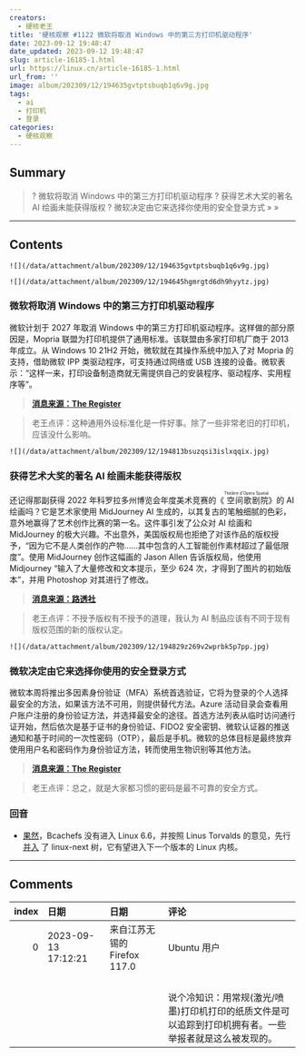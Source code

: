```yaml
---
creators:
  - 硬核老王
title: '硬核观察 #1122 微软将取消 Windows 中的第三方打印机驱动程序'
date: 2023-09-12 19:48:47
date_updated: 2023-09-12 19:48:47
slug: article-16185-1.html
url: https://linux.cn/article-16185-1.html
url_from: ''
image: album/202309/12/194635gvtptsbuqb1q6v9g.jpg
tags:
  - ai
  - 打印机
  - 登录
categories:
  - 硬核观察
---
```


## Summary

> ? 微软将取消 Windows 中的第三方打印机驱动程序
> ? 获得艺术大奖的著名 AI 绘画未能获得版权
> ? 微软决定由它来选择你使用的安全登录方式
> » 
> »

***

<!-- more -->

## Contents

`![](/data/attachment/album/202309/12/194635gvtptsbuqb1q6v9g.jpg)`

`![](/data/attachment/album/202309/12/194645hgmrgtd6dh9hyytz.jpg)`

### 微软将取消 Windows 中的第三方打印机驱动程序

微软计划于 2027 年取消 Windows 中的第三方打印机驱动程序。这样做的部分原因是，Mopria 联盟为打印机提供了通用标准。该联盟由多家打印机厂商于 2013 年成立。从 Windows 10 21H2 开始，微软就在其操作系统中加入了对 Mopria 的支持，借助微软 IPP 类驱动程序，可支持通过网络或 USB 连接的设备。微软表示：“这样一来，打印设备制造商就无需提供自己的安装程序、驱动程序、实用程序等”。

> 
> **[消息来源：The Register](https://www.theregister.com/2023/09/11/go_native_or_go_home/)**
> 
> 
> 

> 
> 老王点评：这种通用外设标准化是一件好事。除了一些非常老旧的打印机，应该没什么影响。
> 
> 
> 

`![](/data/attachment/album/202309/12/194813bsuzqsi3islxqqix.jpg)`

### 获得艺术大奖的著名 AI 绘画未能获得版权

还记得那副获得 2022 年科罗拉多州博览会年度美术竞赛的《<ruby> 空间歌剧院 <rt>  Théâtre d'Opéra Spatial </rt></ruby>》的 AI 绘画吗？它是艺术家使用 MidJourney AI 生成的，以其复古的笔触细腻的色彩，意外地赢得了艺术创作比赛的第一名。这件事引发了公众对 AI 绘画和 MidJourney 的极大兴趣。不出意外，美国版权局也拒绝了对该作品的版权授予，“因为它不是人类创作的产物……其中包含的人工智能创作素材超过了最低限度”。使用 MidJourney 创作这幅画的 Jason Allen 告诉版权局，他使用 Midjourney “输入了大量修改和文本提示，至少 624 次，才得到了图片的初始版本”，并用 Photoshop 对其进行了修改。

> 
> **[消息来源：路透社](https://www.reuters.com/legal/litigation/us-copyright-office-denies-protection-another-ai-created-image-2023-09-06/)**
> 
> 
> 

> 
> 老王点评：不授予版权有不授予的道理，我认为 AI 制品应该有不同于现有版权范围的新的版权认定。
> 
> 
> 

`![](/data/attachment/album/202309/12/194829z269v2wprbk5p7pp.jpg)`

### 微软决定由它来选择你使用的安全登录方式

微软本周将推出多因素身份验证（MFA）系统首选验证，它将为登录的个人选择最安全的方法，如果该方法不可用，则提供替代方法。Azure 活动目录会查看用户账户注册的身份验证方法，并选择最安全的途径。首选方法列表从临时访问通行证开始，然后依次是基于证书的身份验证、FIDO2 安全密钥、微软认证器的推送通知和基于时间的一次性密码（OTP），最后是手机。微软的总体目标是最终放弃使用用户名和密码作为身份验证方法，转而使用生物识别等其他方法。

> 
> **[消息来源：The Register](https://www.theregister.com/2023/05/18/microsoft_azure_system_authentication/)**
> 
> 
> 

> 
> 老王点评：总之，就是大家都习惯的密码是最不可靠的安全方式。
> 
> 
> 

### 回音

* [果然](https://linux.cn/article-16172-1.html)，Bcachefs 没有进入 Linux 6.6，并按照 Linus Torvalds 的意见，先行 [并入](https://www.phoronix.com/news/Bcachefs-In-Linux-Next) 了 linux-next 树，它有望进入下一个版本的 Linux 内核。

***

## Comments

|   index | 日期                | 日期                                     | 评论                                                                                                                                                      |
|--------:|:--------------------|:-----------------------------------------|:----------------------------------------------------------------------------------------------------------------------------------------------------------|
|       0 | 2023-09-13 17:12:21 | 来自江苏无锡的 Firefox 117.0|Ubuntu 用户 | 打印机可是敏感设备哦，很多人/势力盯着的。<br />                                                         |
|         |                     |                                          | <br />                                                                                                  |
|         |                     |                                          | 说个冷知识：用常规(激光/喷墨)打印机打印的纸质文件是可以追踪到打印机拥有者。一些举报者就是这么被发现的。                                                   |
